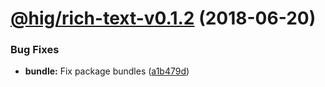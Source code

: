 <a name="@hig/rich-text-v0.1.2"></a>
# [@hig/rich-text-v0.1.2](https://github.com/Autodesk/hig/compare/@hig/rich-text@0.1.1...@hig/rich-text@0.1.2) (2018-06-20)


### Bug Fixes

* **bundle:** Fix package bundles ([a1b479d](https://github.com/Autodesk/hig/commit/a1b479d))
